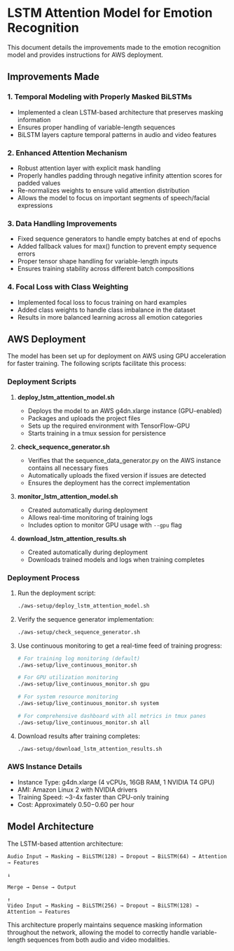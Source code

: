 # LSTM Attention Model for Emotion Recognition

This document details the improvements made to the emotion recognition model and provides instructions for AWS deployment.

## Improvements Made

### 1. Temporal Modeling with Properly Masked BiLSTMs

- Implemented a clean LSTM-based architecture that preserves masking information
- Ensures proper handling of variable-length sequences
- BiLSTM layers capture temporal patterns in audio and video features

### 2. Enhanced Attention Mechanism

- Robust attention layer with explicit mask handling
- Properly handles padding through negative infinity attention scores for padded values
- Re-normalizes weights to ensure valid attention distribution
- Allows the model to focus on important segments of speech/facial expressions

### 3. Data Handling Improvements

- Fixed sequence generators to handle empty batches at end of epochs
- Added fallback values for max() function to prevent empty sequence errors
- Proper tensor shape handling for variable-length inputs
- Ensures training stability across different batch compositions

### 4. Focal Loss with Class Weighting

- Implemented focal loss to focus training on hard examples
- Added class weights to handle class imbalance in the dataset
- Results in more balanced learning across all emotion categories

## AWS Deployment

The model has been set up for deployment on AWS using GPU acceleration for faster training. The following scripts facilitate this process:

### Deployment Scripts

1. **deploy_lstm_attention_model.sh**
   - Deploys the model to an AWS g4dn.xlarge instance (GPU-enabled)
   - Packages and uploads the project files
   - Sets up the required environment with TensorFlow-GPU
   - Starts training in a tmux session for persistence

2. **check_sequence_generator.sh**
   - Verifies that the sequence_data_generator.py on the AWS instance contains all necessary fixes
   - Automatically uploads the fixed version if issues are detected
   - Ensures the deployment has the correct implementation

3. **monitor_lstm_attention_model.sh**
   - Created automatically during deployment
   - Allows real-time monitoring of training logs
   - Includes option to monitor GPU usage with `--gpu` flag

4. **download_lstm_attention_results.sh**
   - Created automatically during deployment
   - Downloads trained models and logs when training completes

### Deployment Process

1. Run the deployment script:
   ```bash
   ./aws-setup/deploy_lstm_attention_model.sh
   ```

2. Verify the sequence generator implementation:
   ```bash
   ./aws-setup/check_sequence_generator.sh
   ```

3. Use continuous monitoring to get a real-time feed of training progress:
   ```bash
   # For training log monitoring (default)
   ./aws-setup/live_continuous_monitor.sh

   # For GPU utilization monitoring
   ./aws-setup/live_continuous_monitor.sh gpu

   # For system resource monitoring
   ./aws-setup/live_continuous_monitor.sh system

   # For comprehensive dashboard with all metrics in tmux panes
   ./aws-setup/live_continuous_monitor.sh all
   ```

4. Download results after training completes:
   ```bash
   ./aws-setup/download_lstm_attention_results.sh
   ```

### AWS Instance Details

- Instance Type: g4dn.xlarge (4 vCPUs, 16GB RAM, 1 NVIDIA T4 GPU)
- AMI: Amazon Linux 2 with NVIDIA drivers
- Training Speed: ~3-4x faster than CPU-only training
- Cost: Approximately $0.50-$0.60 per hour

## Model Architecture

The LSTM-based attention architecture:

```
Audio Input → Masking → BiLSTM(128) → Dropout → BiLSTM(64) → Attention → Features
                                                                               ↓
                                                                           Merge → Dense → Output
                                                                               ↑
Video Input → Masking → BiLSTM(256) → Dropout → BiLSTM(128) → Attention → Features
```

This architecture properly maintains sequence masking information throughout the network, allowing the model to correctly handle variable-length sequences from both audio and video modalities.
